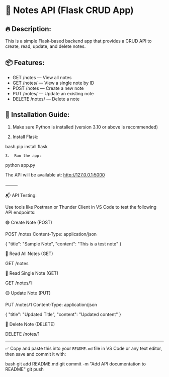 # 📝 Notes API (Flask CRUD App)

## 🔥 Description:
This is a simple Flask-based backend app that provides a CRUD API to create, read, update, and delete notes.

## 📦 Features:
- GET /notes — View all notes  
- GET /notes/<id> — View a single note by ID  
- POST /notes — Create a new note  
- PUT /notes/<id> — Update an existing note  
- DELETE /notes/<id> — Delete a note  

## 🚀 Installation Guide:

1. Make sure Python is installed (version 3.10 or above is recommended)

2. Install Flask:

bash
pip install flask

	3.	Run the app:

python app.py

The API will be available at:
http://127.0.0.1:5000

⸻

📬 API Testing:

Use tools like Postman or Thunder Client in VS Code to test the following API endpoints:

🟢 Create Note (POST)

POST /notes
Content-Type: application/json

{
  "title": "Sample Note",
  "content": "This is a test note"
}

🔵 Read All Notes (GET)

GET /notes

🔵 Read Single Note (GET)

GET /notes/1

🟡 Update Note (PUT)

PUT /notes/1
Content-Type: application/json

{
  "title": "Updated Title",
  "content": "Updated content"
}

🔴 Delete Note (DELETE)

DELETE /notes/1

---

✅ Copy and paste this into your `README.md` file in VS Code or any text editor, then save and commit it with:

bash
git add README.md
git commit -m "Add API documentation to README"
git push